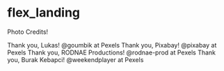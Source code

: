 # flex_landing
Photo Credits!

Thank you, Lukas! @goumbik at Pexels
Thank you, Pixabay! @pixabay at Pexels
Thank you, RODNAE Productions! @rodnae-prod at Pexels
Thank you, Burak Kebapci! @weekendplayer at Pexels
